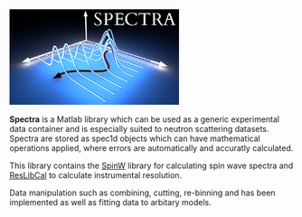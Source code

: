 <img src="spectra_logo.png" width="300">

**Spectra** is a Matlab library which can be used as a generic experimental data container and is especially suited to neutron scattering datasets. Spectra are stored as spec1d objects which can have mathematical operations applied, where errors are automatically and accuratly calculated.

This library contains the <a href=https://www.github.com/tsdev/spinw>SpinW</a> library for calculating spin wave spectra and <a href=https://www.github.com/McStasMcXtrace/iFit>ResLibCal</a> to calculate instrumental resolution.

Data manipulation such as combining, cutting, re-binning and has been implemented as well as fitting data to arbitary models.
